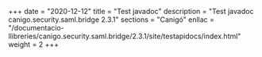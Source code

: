 +++
date        = "2020-12-12"
title       = "Test javadoc"
description = "Test javadoc canigo.security.saml.bridge 2.3.1"
sections    = "Canigó"
enllac		= "/documentacio-llibreries/canigo.security.saml.bridge/2.3.1/site/testapidocs/index.html"
weight		= 2
+++
